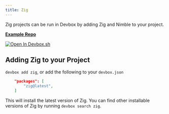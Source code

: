 ```yaml
---
title: Zig
---
```


Zig projects can be run in Devbox by adding Zig and Nimble to your project.

[**Example Repo**](https://github.com/jetpack-io/devbox/tree/main/examples/development/zig/zig-hello-world)

[![Open In Devbox.sh](https://jetpack.io/img/devbox/open-in-devbox.svg)](https://devbox.sh/open/templates/zig)

## Adding Zig to your Project

`devbox add zig`, or add the following to your `devbox.json`

```json
    "packages": [
        "zig@latest",
    ]
```

This will install the latest version of Zig. You can find other installable versions of Zig by running `devbox search zig`.
